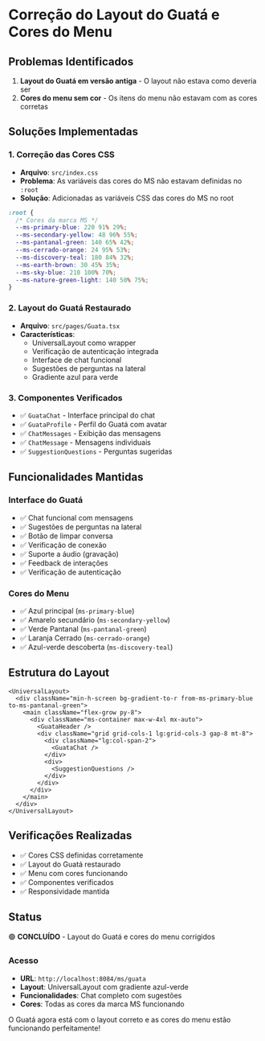 # Correção do Layout do Guatá e Cores do Menu

## Problemas Identificados

1. **Layout do Guatá em versão antiga** - O layout não estava como deveria ser
2. **Cores do menu sem cor** - Os itens do menu não estavam com as cores corretas

## Soluções Implementadas

### 1. Correção das Cores CSS
- **Arquivo**: `src/index.css`
- **Problema**: As variáveis das cores do MS não estavam definidas no `:root`
- **Solução**: Adicionadas as variáveis CSS das cores do MS no root

```css
:root {
  /* Cores da marca MS */
  --ms-primary-blue: 220 91% 29%;
  --ms-secondary-yellow: 48 96% 55%;
  --ms-pantanal-green: 140 65% 42%;
  --ms-cerrado-orange: 24 95% 53%;
  --ms-discovery-teal: 180 84% 32%;
  --ms-earth-brown: 30 45% 35%;
  --ms-sky-blue: 210 100% 70%;
  --ms-nature-green-light: 140 50% 75%;
}
```

### 2. Layout do Guatá Restaurado
- **Arquivo**: `src/pages/Guata.tsx`
- **Características**:
  - UniversalLayout como wrapper
  - Verificação de autenticação integrada
  - Interface de chat funcional
  - Sugestões de perguntas na lateral
  - Gradiente azul para verde

### 3. Componentes Verificados
- ✅ `GuataChat` - Interface principal do chat
- ✅ `GuataProfile` - Perfil do Guatá com avatar
- ✅ `ChatMessages` - Exibição das mensagens
- ✅ `ChatMessage` - Mensagens individuais
- ✅ `SuggestionQuestions` - Perguntas sugeridas

## Funcionalidades Mantidas

### Interface do Guatá
- ✅ Chat funcional com mensagens
- ✅ Sugestões de perguntas na lateral
- ✅ Botão de limpar conversa
- ✅ Verificação de conexão
- ✅ Suporte a áudio (gravação)
- ✅ Feedback de interações
- ✅ Verificação de autenticação

### Cores do Menu
- ✅ Azul principal (`ms-primary-blue`)
- ✅ Amarelo secundário (`ms-secondary-yellow`)
- ✅ Verde Pantanal (`ms-pantanal-green`)
- ✅ Laranja Cerrado (`ms-cerrado-orange`)
- ✅ Azul-verde descoberta (`ms-discovery-teal`)

## Estrutura do Layout

```tsx
<UniversalLayout>
  <div className="min-h-screen bg-gradient-to-r from-ms-primary-blue to-ms-pantanal-green">
    <main className="flex-grow py-8">
      <div className="ms-container max-w-4xl mx-auto">
        <GuataHeader />
        <div className="grid grid-cols-1 lg:grid-cols-3 gap-8 mt-8">
          <div className="lg:col-span-2">
            <GuataChat />
          </div>
          <div>
            <SuggestionQuestions />
          </div>
        </div>
      </div>
    </main>
  </div>
</UniversalLayout>
```

## Verificações Realizadas

- ✅ Cores CSS definidas corretamente
- ✅ Layout do Guatá restaurado
- ✅ Menu com cores funcionando
- ✅ Componentes verificados
- ✅ Responsividade mantida

## Status

🟢 **CONCLUÍDO** - Layout do Guatá e cores do menu corrigidos

### Acesso
- **URL**: `http://localhost:8084/ms/guata`
- **Layout**: UniversalLayout com gradiente azul-verde
- **Funcionalidades**: Chat completo com sugestões
- **Cores**: Todas as cores da marca MS funcionando

O Guatá agora está com o layout correto e as cores do menu estão funcionando perfeitamente!




